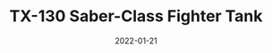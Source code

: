 ---
title: "TX-130 Saber-Class Fighter Tank"
date: "2022-01-21"
cover_img: "/images/covers/front1.jpg"
---